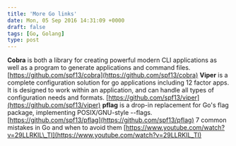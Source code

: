 ```yaml
---
title: 'More Go links'
date: Mon, 05 Sep 2016 14:31:09 +0000
draft: false
tags: [Go, Golang]
type: post
---
```


**Cobra** is both a library for creating powerful modern CLI applications as well as a program to generate applications and command files. [https://github.com/spf13/cobra](https://github.com/spf13/cobra) **Viper** is a complete configuration solution for go applications including 12 factor apps. It is designed to work within an application, and can handle all types of configuration needs and formats. [https://github.com/spf13/viper](https://github.com/spf13/viper) **pflag** is a drop-in replacement for Go's flag package, implementing POSIX/GNU-style --flags. [https://github.com/spf13/pflag](https://github.com/spf13/pflag) 7 common mistakes in Go and when to avoid them [https://www.youtube.com/watch?v=29LLRKIL\_TI](https://www.youtube.com/watch?v=29LLRKIL_TI)
